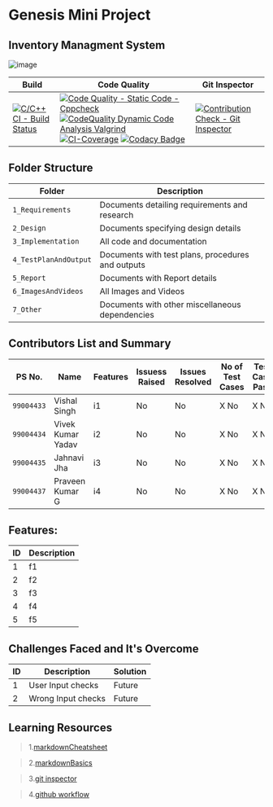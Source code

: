# Genesis Mini Project
## Inventory Managment System

![image]()

Build | Code Quality | Git Inspector
-----------|----------|----------------
[![C/C++ CI - Build Status](https://github.com/99004434-VivekKumar/Mini_Project/actions/workflows/c-cpp.yml/badge.svg)](https://github.com/99004434-VivekKumar/Mini_Project/actions/workflows/c-cpp.yml) | [![Code Quality - Static Code - Cppcheck](https://github.com/99004434-VivekKumar/Mini_Project/actions/workflows/cppcheck.yml/badge.svg)](https://github.com/99004434-VivekKumar/Mini_Project/actions/workflows/cppcheck.yml) [![CodeQuality Dynamic Code Analysis Valgrind](https://github.com/99004434-VivekKumar/Mini_Project/actions/workflows/dynamic-code-quality.yml/badge.svg)](https://github.com/99004434-VivekKumar/Mini_Project/actions/workflows/dynamic-code-quality.yml) [![CI-Coverage](https://github.com/99004434-VivekKumar/Mini_Project/actions/workflows/coverage.yml/badge.svg)](https://github.com/99004434-VivekKumar/Mini_Project/actions/workflows/coverage.yml) [![Codacy Badge](https://app.codacy.com/project/badge/Grade/809fecee5536430f8f7908bfa4842697)](https://www.codacy.com/gh/99004434-VivekKumar/Mini_Project/dashboard?utm_source=github.com&amp;utm_medium=referral&amp;utm_content=99004434-VivekKumar/Mini_Project&amp;utm_campaign=Badge_Grade) | [![Contribution Check - Git Inspector](https://github.com/99004434-VivekKumar/Mini_Project/actions/workflows/gitinspector.yml/badge.svg)](https://github.com/99004434-VivekKumar/Mini_Project/actions/workflows/gitinspector.yml)

## Folder Structure
Folder             | Description
-------------------| -----------------------------------------
`1_Requirements`   | Documents detailing requirements and research
`2_Design`         | Documents specifying design details
`3_Implementation` | All code and documentation
`4_TestPlanAndOutput`      | Documents with test plans, procedures and outputs
`5_Report`      | Documents with Report details
`6_ImagesAndVideos`      | All Images and Videos
`7_Other`      | Documents with other miscellaneous dependencies

## Contributors List and Summary
PS No. |  Name   |    Features    | Issuess Raised |Issues Resolved|No of Test Cases|Test Case Pass
-------|---------------------|----------------|----------------|---------------|-------------|--------------
`99004433` | Vishal Singh  | i1   |  No     |  No   |X No   |X No      
`99004434` | Vivek Kumar Yadav  | i2   |  No     |  No   |X No   |X No      
`99004435` | Jahnavi Jha  | i3   |  No     |  No   |X No   |X No        
`99004437` | Praveen Kumar G  | i4   |  No     |  No   |X No   |X No      

## Features:
ID | Description 
---|----------------------
 1 |  f1
 2 |  f2
 3 |  f3
 4 |  f4
 5 |  f5
 
 
## Challenges Faced and It's Overcome
ID | Description | Solution
---|----------------------|---------------------------------------
 1 |  User Input checks  | Future
 2 |  Wrong Input checks | Future


 
## Learning Resources
>1.[markdownCheatsheet](https://github.com/adam-p/markdown-here/wiki/Markdown-Cheatsheet)

>2.[markdownBasics](https://guides.github.com/features/mastering-markdown/)

>3.[git inspector](https://github.com/ejwa/gitinspector.git)

>4.[github workflow](https://docs.github.com/en/actions/learn-github-action)


